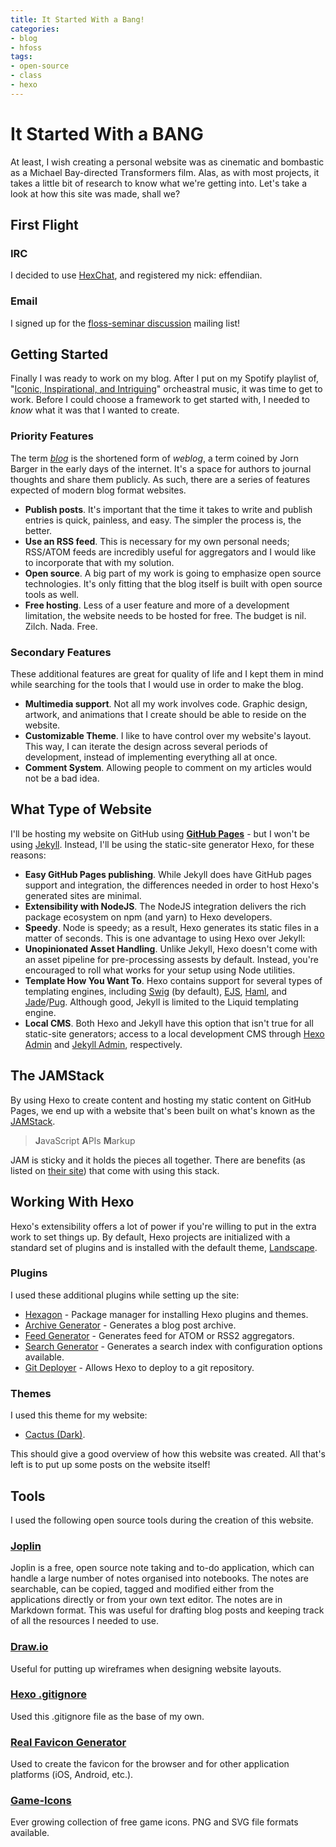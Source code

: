 ```yaml
---
title: It Started With a Bang!
categories: 
- blog
- hfoss
tags:
- open-source
- class
- hexo
---
```


# It Started With a BANG #

At least, I wish creating a personal website was as cinematic and bombastic as a Michael Bay-directed Transformers film. Alas, as with most projects, it takes a little bit of research to know what we're getting into. Let's take a look at how this site was made, shall we?

<!-- more -->

## First Flight ##

### IRC ###

I decided to use [HexChat](https://hexchat.github.io/), and registered my nick: effendiian.

### Email ###

I signed up for the [floss-seminar discussion](https://lists.rit.edu/mailman/listinfo.mmcgi/floss-seminar) mailing list!

## Getting Started ##

Finally I was ready to work on my blog. After I put on my Spotify playlist of, "[Iconic, Inspirational, and Intriguing](https://open.spotify.com/user/1271966423/playlist/6MlIJGplHSLlgmQgb0BKpw?si=khc3sdT-Sce904oMTdbeKQ)" orcheastral music, it was time to get to work. Before I could choose a framework to get started with, I needed to *know* what it was that I wanted to create.

### Priority Features ###

The term [*blog*](https://en.wiktionary.org/wiki/blog) is the shortened form of *weblog*, a term coined by Jorn Barger in the early days of the internet. It's a space for authors to journal thoughts and share them publicly. As such, there are a series of features expected of modern blog format websites.

- **Publish posts**. It's important that the time it takes to write and publish entries is quick, painless, and easy. The simpler the process is, the better.
- **Use an RSS feed**. This is necessary for my own personal needs; RSS/ATOM feeds are incredibly useful for aggregators and I would like to incorporate that with my solution.
- **Open source**. A big part of my work is going to emphasize open source technologies. It's only fitting that the blog itself is built with open source tools as well.
- **Free hosting**. Less of a user feature and more of a development limitation, the website needs to be hosted for free. The budget is nil. Zilch. Nada. Free.

### Secondary Features ###

These additional features are great for quality of life and I kept them in mind while searching for the tools that I would use in order to make the blog.

- **Multimedia support**. Not all my work involves code. Graphic design, artwork, and animations that I create should be able to reside on the website.
- **Customizable Theme**. I like to have control over my website's layout. This way, I can iterate the design across several periods of development, instead of implementing everything all at once.
- **Comment System**. Allowing people to comment on my articles would not be a bad idea.

## What Type of Website ##

I'll be hosting my website on GitHub using [**GitHub Pages**](https://help.github.com/articles/using-a-static-site-generator-other-than-jekyll/) - but I won't be using [Jekyll](https://jekyllrb.com/). Instead, I'll be using the static-site generator Hexo, for these reasons:

- **Easy GitHub Pages publishing**. While Jekyll does have GitHub pages support and integration, the differences needed in order to host Hexo's generated sites are minimal.
- **Extensibility with NodeJS**. The NodeJS integration delivers the rich package ecosystem on npm (and yarn) to Hexo developers.
- **Speedy**. Node is speedy; as a result, Hexo generates its static files in a matter of seconds. This is one advantage to using Hexo over Jekyll:
- **Unopinionated Asset Handling**. Unlike Jekyll, Hexo doesn't come with an asset pipeline for pre-processing assests by default. Instead, you're encouraged to roll what works for your setup using Node utilities.
- **Template How You Want To**. Hexo contains support for several types of templating engines, including [Swig](https://github.com/paularmstrong/swig) (by default), [EJS](https://github.com/hexojs/hexo-renderer-ejs), [Haml](https://github.com/hexojs/hexo-renderer-haml), and [Jade](https://github.com/hexojs/hexo-renderer-jade)/[Pug](https://github.com/maxknee/hexo-render-pug). Although good, Jekyll is limited to the Liquid templating engine.
- **Local CMS**. Both Hexo and Jekyll have this option that isn't true for all static-site generators; access to a local development CMS through [Hexo Admin](https://github.com/jaredly/hexo-admin) and [Jekyll Admin](https://github.com/jekyll/jekyll-admin), respectively.

## The JAMStack ##

By using Hexo to create content and hosting my static content on GitHub Pages, we end up with a website that's been built on what's known as the [JAMStack](https://jamstack.org/).

> **J**avaScript
> **A**PIs
> **M**arkup

JAM is sticky and it holds the pieces all together. There are benefits (as listed on [their site](https://jamstack.org/best-practices/)) that come with using this stack.

## Working With Hexo ##

Hexo's extensibility offers a lot of power if you're willing to put in the extra work to set things up. By default, Hexo projects are initialized with a standard set of plugins and is installed with the default theme, [Landscape](https://github.com/hexojs/hexo-theme-landscape).

### Plugins ###

I used these additional plugins while setting up the site:

- [Hexagon](https://github.com/adamsiwiec/hexagon) - Package manager for installing Hexo plugins and themes.
- [Archive Generator](https://github.com/hexojs/hexo-generator-archive) - Generates a blog post archive.
- [Feed Generator](https://github.com/hexojs/hexo-generator-feed) - Generates feed for ATOM or RSS2 aggregators.
- [Search Generator](https://www.npmjs.com/package/hexo-generator-search) - Generates a search index with configuration options available.
- [Git Deployer](https://github.com/hexojs/hexo-deployer-git) - Allows Hexo to deploy to a git repository.

### Themes ###

I used this theme for my website:

- [Cactus (Dark)](https://github.com/probberechts/hexo-theme-cactus).

This should give a good overview of how this website was created. All that's left is to put up some posts on the website itself!

## Tools ##

I used the following open source tools during the creation of this website.

### [Joplin](https://joplin.cozic.net/) ###

Joplin is a free, open source note taking and to-do application, which can handle a large number of notes organised into notebooks. The notes are searchable, can be copied, tagged and modified either from the applications directly or from your own text editor. The notes are in Markdown format. This was useful for drafting blog posts and keeping track of all the resources I needed to use.

### [Draw.io](https://github.com/jgraph/drawio/blob/master/LICENSE) ###

Useful for putting up wireframes when designing website layouts.

### [Hexo .gitignore](https://gist.github.com/spacemonkey/0a9a69004c11f82fc894) ###

Used this .gitignore file as the base of my own.

### [Real Favicon Generator](https://realfavicongenerator.net/) ###

Used to create the favicon for the browser and for other application platforms (iOS, Android, etc.).

### [Game-Icons](https://game-icons.net/) ###

Ever growing collection of free game icons. PNG and SVG file formats available.